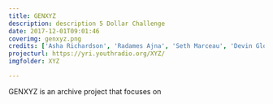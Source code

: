 ```yaml
---
title: GENXYZ
description: description 5 Dollar Challenge
date: 2017-12-01T09:01:46
coverimg: genxyz.png
credits: ['Asha Richardson', 'Radames Ajna', 'Seth Marceau', 'Devin Glover', 'Desmond Meagley', 'Teresa Chin', 'Lissa Soep']
projecturl: https://yri.youthradio.org/XYZ/
imgfolder: XYZ

---
```


GENXYZ is an archive project that focuses on 